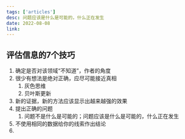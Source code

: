 ```yaml
---
tags: ['articles']
desc: 问题应该是什么是可能的，什么正在发生
date: 2022-08-08
link: 
---
```



## 评估信息的7个技巧
1. 确定是否对该领域“不知道”，作者的角度
2. 很少有想法是绝对正确，应尽可能接近真相
	1. 灰色思维
	2. 贝叶斯更新
3. 新的证据，新的方法应该显示出越来越强的效果
4. 提出正确的问题
	1. 问题不是什么是可能的；问题应该是什么是可能的，什么正在发生
5. 不使用相同的数据给你的线索作出结论
6. 